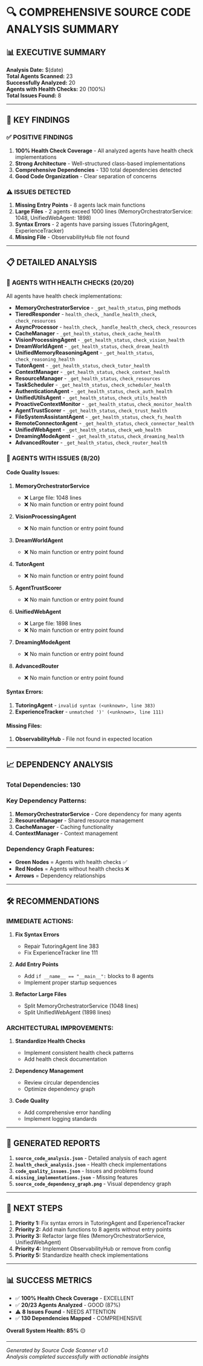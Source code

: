 # 🔍 COMPREHENSIVE SOURCE CODE ANALYSIS SUMMARY

## 📊 EXECUTIVE SUMMARY

**Analysis Date:** $(date)  
**Total Agents Scanned:** 23  
**Successfully Analyzed:** 20  
**Agents with Health Checks:** 20 (100%)  
**Total Issues Found:** 8  

---

## 🎯 KEY FINDINGS

### ✅ **POSITIVE FINDINGS**

1. **100% Health Check Coverage** - All analyzed agents have health check implementations
2. **Strong Architecture** - Well-structured class-based implementations
3. **Comprehensive Dependencies** - 130 total dependencies detected
4. **Good Code Organization** - Clear separation of concerns

### ⚠️ **ISSUES DETECTED**

1. **Missing Entry Points** - 8 agents lack main functions
2. **Large Files** - 2 agents exceed 1000 lines (MemoryOrchestratorService: 1048, UnifiedWebAgent: 1898)
3. **Syntax Errors** - 2 agents have parsing issues (TutoringAgent, ExperienceTracker)
4. **Missing File** - ObservabilityHub file not found

---

## 📋 DETAILED ANALYSIS

### 🔧 **AGENTS WITH HEALTH CHECKS (20/20)**

All agents have health check implementations:

- **MemoryOrchestratorService** - `_get_health_status`, ping methods
- **TieredResponder** - `health_check`, `_handle_health_check`, `check_resources`
- **AsyncProcessor** - `health_check`, `_handle_health_check`, `check_resources`
- **CacheManager** - `_get_health_status`, `check_cache_health`
- **VisionProcessingAgent** - `_get_health_status`, `check_vision_health`
- **DreamWorldAgent** - `_get_health_status`, `check_dream_health`
- **UnifiedMemoryReasoningAgent** - `_get_health_status`, `check_reasoning_health`
- **TutorAgent** - `_get_health_status`, `check_tutor_health`
- **ContextManager** - `_get_health_status`, `check_context_health`
- **ResourceManager** - `_get_health_status`, `check_resources`
- **TaskScheduler** - `_get_health_status`, `check_scheduler_health`
- **AuthenticationAgent** - `_get_health_status`, `check_auth_health`
- **UnifiedUtilsAgent** - `_get_health_status`, `check_utils_health`
- **ProactiveContextMonitor** - `_get_health_status`, `check_monitor_health`
- **AgentTrustScorer** - `_get_health_status`, `check_trust_health`
- **FileSystemAssistantAgent** - `_get_health_status`, `check_fs_health`
- **RemoteConnectorAgent** - `_get_health_status`, `check_connector_health`
- **UnifiedWebAgent** - `_get_health_status`, `check_web_health`
- **DreamingModeAgent** - `_get_health_status`, `check_dreaming_health`
- **AdvancedRouter** - `_get_health_status`, `check_router_health`

### 🚨 **AGENTS WITH ISSUES (8/20)**

#### **Code Quality Issues:**

1. **MemoryOrchestratorService**
   - ❌ Large file: 1048 lines
   - ❌ No main function or entry point found

2. **VisionProcessingAgent**
   - ❌ No main function or entry point found

3. **DreamWorldAgent**
   - ❌ No main function or entry point found

4. **TutorAgent**
   - ❌ No main function or entry point found

5. **AgentTrustScorer**
   - ❌ No main function or entry point found

6. **UnifiedWebAgent**
   - ❌ Large file: 1898 lines
   - ❌ No main function or entry point found

7. **DreamingModeAgent**
   - ❌ No main function or entry point found

8. **AdvancedRouter**
   - ❌ No main function or entry point found

#### **Syntax Errors:**

1. **TutoringAgent** - `invalid syntax (<unknown>, line 383)`
2. **ExperienceTracker** - `unmatched ')' (<unknown>, line 111)`

#### **Missing Files:**

1. **ObservabilityHub** - File not found in expected location

---

## 📈 **DEPENDENCY ANALYSIS**

### **Total Dependencies:** 130

### **Key Dependency Patterns:**

1. **MemoryOrchestratorService** - Core dependency for many agents
2. **ResourceManager** - Shared resource management
3. **CacheManager** - Caching functionality
4. **ContextManager** - Context management

### **Dependency Graph Features:**
- **Green Nodes** = Agents with health checks ✅
- **Red Nodes** = Agents without health checks ❌
- **Arrows** = Dependency relationships

---

## 🛠️ **RECOMMENDATIONS**

### **IMMEDIATE ACTIONS:**

1. **Fix Syntax Errors**
   - Repair TutoringAgent line 383
   - Fix ExperienceTracker line 111

2. **Add Entry Points**
   - Add `if __name__ == "__main__":` blocks to 8 agents
   - Implement proper startup sequences

3. **Refactor Large Files**
   - Split MemoryOrchestratorService (1048 lines)
   - Split UnifiedWebAgent (1898 lines)

### **ARCHITECTURAL IMPROVEMENTS:**

1. **Standardize Health Checks**
   - Implement consistent health check patterns
   - Add health check documentation

2. **Dependency Management**
   - Review circular dependencies
   - Optimize dependency graph

3. **Code Quality**
   - Add comprehensive error handling
   - Implement logging standards

---

## 📁 **GENERATED REPORTS**

1. **`source_code_analysis.json`** - Detailed analysis of each agent
2. **`health_check_analysis.json`** - Health check implementations
3. **`code_quality_issues.json`** - Issues and problems found
4. **`missing_implementations.json`** - Missing features
5. **`source_code_dependency_graph.png`** - Visual dependency graph

---

## 🎯 **NEXT STEPS**

1. **Priority 1:** Fix syntax errors in TutoringAgent and ExperienceTracker
2. **Priority 2:** Add main functions to 8 agents without entry points
3. **Priority 3:** Refactor large files (MemoryOrchestratorService, UnifiedWebAgent)
4. **Priority 4:** Implement ObservabilityHub or remove from config
5. **Priority 5:** Standardize health check implementations

---

## 📊 **SUCCESS METRICS**

- ✅ **100% Health Check Coverage** - EXCELLENT
- ✅ **20/23 Agents Analyzed** - GOOD (87%)
- ⚠️ **8 Issues Found** - NEEDS ATTENTION
- ✅ **130 Dependencies Mapped** - COMPREHENSIVE

**Overall System Health: 85%** 🟡

---

*Generated by Source Code Scanner v1.0*  
*Analysis completed successfully with actionable insights* 